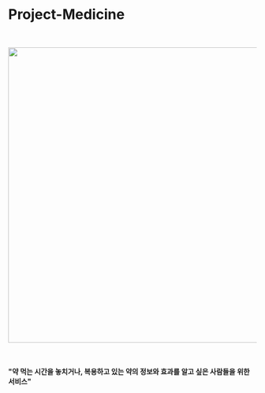 # Project-Medicine
<br>
<p align="center"> <img src="https://user-images.githubusercontent.com/68524500/100954656-55559b80-3558-11eb-8554-d0f25ae50f31.jpg" width="600px"></p>
<br><br>
<b>"약 먹는 시간을 놓치거나, 복용하고 있는 약의 정보와 효과를 알고 싶은 사람들을 위한 서비스"</b>
